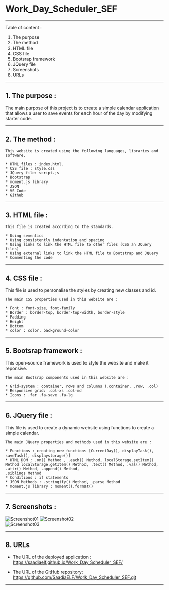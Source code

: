 # Work_Day_Scheduler_SEF
-----------------------------------------------------------------------------------------------------------------------
Table of content :

1. The purpose
2. The method
3. HTML file
4. CSS file
5. Bootsrap framework
6. JQuery file
7. Screenshots
8. URLs 

-----------------------------------------------------------------------------------------------------------------------

## 1. The purpose :

The main purpose of this project is to create a simple calendar application that allows a user to save events for each hour of the day by modifying starter code.

-----------------------------------------------------------------------------------------------------------------------

## 2. The method : 

    This website is created using the following languages, libraries and software.

    * HTML files : index.html.
    * CSS file : style.css
    * JQuery file: script.js
    * Bootstrap
    * moment.js library
    * JSON
    * VS Code
    * Github
   

-----------------------------------------------------------------------------------------------------------------------

## 3. HTML file : 
    
    This file is created according to the standards.

    * Using sementics
    * Using consistently indentation and spacing
    * Using links to link the HTML file to other files (CSS an JQuery files)
    * Using external links to link the HTML file to Bootstrap and JQuery
    * Commenting the code

-----------------------------------------------------------------------------------------------------------------------

## 4. CSS file : 

This file is used to personalise the styles by creating new classes and id.

    The main CSS properties used in this website are :
    
    * Font : font-size, font-family 
    * Border : border-top, border-top-width, border-style
    * Padding
    * Height
    * Bottom
    * color : color, background-color

-----------------------------------------------------------------------------------------------------------------------

## 5. Bootsrap framework : 

This open-source framework is used to style the website and make it reponsive. 

    The main Bootsrap components used in this website are :

    * Grid-system : container, rows and columns (.container, .row, .col)
    * Responsive grid: .col-xs .col-md
    * Icons : .far .fa-save .fa-lg

-----------------------------------------------------------------------------------------------------------------------

## 6. JQuery file : 

This file is used to create a dynamic website using functions to create a simple calendar.

    The main JQuery properties and methods used in this website are :
    
    * Functions : creating new functions [CurrentDay(), displayTask(), saveTask(), displaystorage()]
    * HTML DOM : .on() Method , .each() Method, localStorage.setItem() Method localStorage.getItem() Method, .text() Method, .val() Method, .attr() Method, .append() Method,
    .siblings Method
    * Conditions : if statements
    * JSON Methods : .stringify() Method, .parse Method
    * moment.js library : moment().format()

-----------------------------------------------------------------------------------------------------------------------

## 7. Screenshots :

![Screenshot01](./Assets/Screenshot01.JPG)
![Screenshot02](./Assets/Screenshot02.JPG)    
![Screenshot03](./Assets/Screenshot03.JPG)

-----------------------------------------------------------------------------------------------------------------------

## 8. URLs

* The URL of the deployed application : https://saadiaelf.github.io/Work_Day_Scheduler_SEF/

* The URL of the GitHub repository: https://github.com/SaadiaELF/Work_Day_Scheduler_SEF.git

-----------------------------------------------------------------------------------------------------------------------
